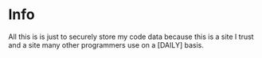 # Info

All this is is just to securely store my code data because this is a site I trust and a site many other programmers use on a [DAILY] basis.
